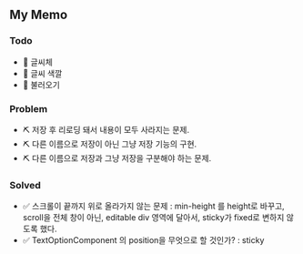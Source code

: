 ## My Memo

### Todo
- 🎈 글씨체
- 🎈 글씨 색깔
- 🎈 불러오기

### Problem
- ⛏ 저장 후 리로딩 돼서 내용이 모두 사라지는 문제.
- ⛏ 다른 이름으로 저장이 아닌 그냥 저장 기능의 구현.
- ⛏ 다른 이름으로 저장과 그냥 저장을 구분해야 하는 문제.

### Solved
- ✅ 스크롤이 끝까지 위로 올라가지 않는 문제 : min-height 를 height로 바꾸고, scroll을 전체 창이 아닌, editable div 영역에 달아서, sticky가 fixed로 변하지 않도록 했다.
- ✅ TextOptionComponent 의 position을 무엇으로 할 것인가? : sticky